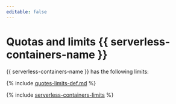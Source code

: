 ```yaml
---
editable: false
---
```


# Quotas and limits {{ serverless-containers-name }}

{{ serverless-containers-name }} has the following limits:

{% include [quotes-limits-def.md](../../_includes/quotes-limits-def.md) %}

{% include [serverless-containers-limits](../../_includes/serverless-containers/serverless-containers-limits.md) %}

